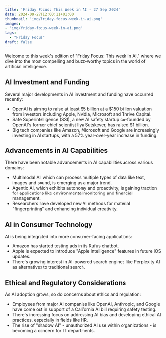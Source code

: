 ```yaml
---
title: 'Friday Focus: This Week in AI - 27 Sep 2024'
date: 2024-09-27T12:00:11+01:00
thumbnail: 'img/friday-focus-week-in-ai.png'
images: 
- 'img/friday-focus-week-in-ai.png'
tags:
  - "Friday Focus"
draft: false
---
```


Welcome to this week's edition of "Friday Focus: This week in AI," where we dive into the most compelling and buzz-worthy topics in the world of artificial intelligence. 

<!--more-->

AI Investment and Funding
-------------------------

Several major developments in AI investment and funding have occurred recently:

-   OpenAI is aiming to raise at least $5 billion at a $150 billion valuation from investors including Apple, Nvidia, Microsoft and Thrive Capital[](https://aiweekly.co/).
-   Safe Superintelligence (SSI), a new AI safety startup co-founded by OpenAI's former chief scientist Ilya Sutskever, has raised $1 billion[](https://aiweekly.co/).
-   Big tech companies like Amazon, Microsoft and Google are increasingly investing in AI startups, with a 57% year-over-year increase in funding[](https://explodingtopics.com/blog/ai-trends).

Advancements in AI Capabilities
-------------------------------

There have been notable advancements in AI capabilities across various domains:

-   Multimodal AI, which can process multiple types of data like text, images and sound, is emerging as a major trend[](https://www.techtarget.com/searchenterpriseai/tip/9-top-AI-and-machine-learning-trends).
-   Agentic AI, which exhibits autonomy and proactivity, is gaining traction for applications like environmental monitoring and financial management[](https://www.techtarget.com/searchenterpriseai/tip/9-top-AI-and-machine-learning-trends).
-   Researchers have developed new AI methods for material "fingerprinting" and enhancing individual creativity[](https://www.sciencedaily.com/news/computers_math/artificial_intelligence/).

AI in Consumer Technology
-------------------------

AI is being integrated into more consumer-facing applications:

-   Amazon has started testing ads in its Rufus chatbot[](https://aiweekly.co/).
-   Apple is expected to introduce "Apple Intelligence" features in future iOS updates[](https://aiweekly.co/).
-   There's growing interest in AI-powered search engines like Perplexity AI as alternatives to traditional search[](https://explodingtopics.com/blog/ai-trends).

Ethical and Regulatory Considerations
-------------------------------------

As AI adoption grows, so do concerns about ethics and regulation:

-   Employees from major AI companies like OpenAI, Anthropic, and Google have come out in support of a California AI bill requiring safety testing[](https://aiweekly.co/).
-   There's increasing focus on addressing AI bias and developing ethical AI practices, especially in fields like HR[](https://aiweekly.co/).
-   The rise of "shadow AI" - unauthorized AI use within organizations - is becoming a concern for IT departments[](https://www.techtarget.com/searchenterpriseai/tip/9-top-AI-and-machine-learning-trends).
